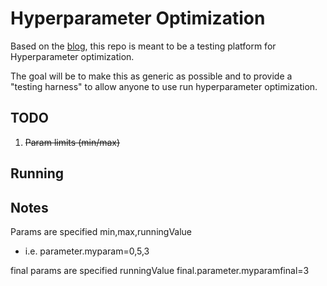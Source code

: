 # Hyperparameter Optimization

Based on the [blog](https://blog.acolyer.org/2017/03/01/optimisation-and-training-techniques-for-deep-learning/), this repo is meant to be a testing platform for Hyperparameter optimization.

The goal will be to make this as generic as possible and to provide a "testing harness" to allow anyone to use run hyperparameter optimization.

## TODO
1. ~~Param limits (min/max)~~


## Running


## Notes

Params are specified min,max,runningValue
- i.e. parameter.myparam=0,5,3

final params are specified runningValue
final.parameter.myparamfinal=3